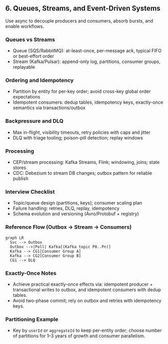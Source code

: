 ## 6. Queues, Streams, and Event-Driven Systems

Use async to decouple producers and consumers, absorb bursts, and enable workflows.

### Queues vs Streams
- Queue (SQS/RabbitMQ): at-least-once, per-message ack, typical FIFO or best-effort order
- Stream (Kafka/Pulsar): append-only log, partitions, consumer groups, replayable

### Ordering and Idempotency
- Partition by entity for per-key order; avoid cross-key global order expectations
- Idempotent consumers: dedup tables, idempotency keys, exactly-once semantics via transactions/outbox

### Backpressure and DLQ
- Max in-flight, visibility timeouts, retry policies with caps and jitter
- DLQ with triage tooling; poison-pill detection; replay windows

### Processing
- CEP/stream processing: Kafka Streams, Flink; windowing, joins; state stores
- CDC: Debezium to stream DB changes; outbox pattern for reliable publish

### Interview Checklist
- Topic/queue design (partitions, keys); consumer scaling plan
- Failure handling: retries, DLQ, replay, idempotency
- Schema evolution and versioning (Avro/Protobuf + registry)


### Reference Flow (Outbox → Stream → Consumers)
```mermaid
graph LR
  Svc --> Outbox
  Outbox -->|Poll| Kafka[(Kafka topic P0..Pn)]
  Kafka --> CG1[Consumer Group A]
  Kafka --> CG2[Consumer Group B]
  CG1 --> DLQ
```

### Exactly-Once Notes
- Achieve practical exactly-once effects via: idempotent producer + transactional writes to outbox, and idempotent consumers with dedup tables.
- Avoid two-phase commit; rely on outbox and retries with idempotency keys.

### Partitioning Example
- Key by `userId` or `aggregateId` to keep per-entity order; choose number of partitions for 1–3 years of growth and consumer parallelism.


